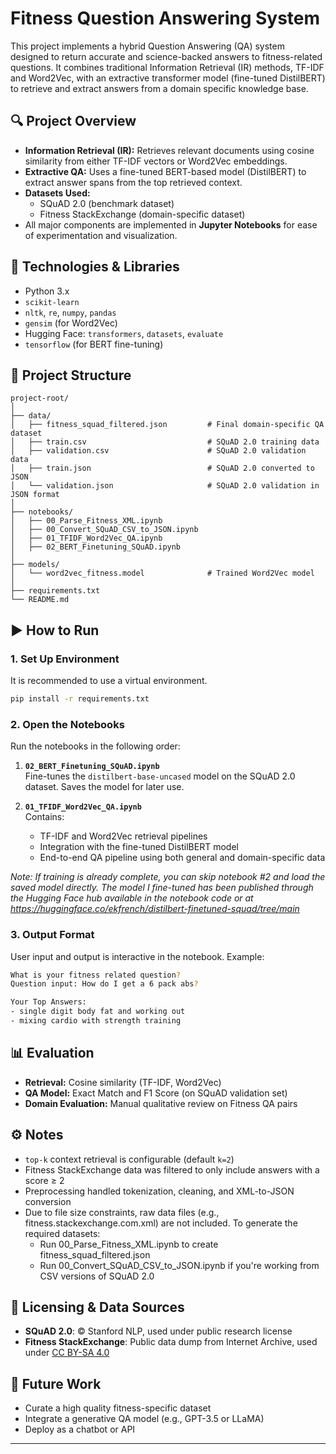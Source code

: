 # Fitness Question Answering System

This project implements a hybrid Question Answering (QA) system designed to return accurate and science-backed answers to fitness-related questions. It combines traditional Information Retrieval (IR) methods, TF-IDF and Word2Vec, with an extractive transformer model (fine-tuned DistilBERT) to retrieve and extract answers from a domain specific knowledge base.

## 🔍 Project Overview

- **Information Retrieval (IR):** Retrieves relevant documents using cosine similarity from either TF-IDF vectors or Word2Vec embeddings.
- **Extractive QA:** Uses a fine-tuned BERT-based model (DistilBERT) to extract answer spans from the top retrieved context.
- **Datasets Used:**
  - SQuAD 2.0 (benchmark dataset)
  - Fitness StackExchange (domain-specific dataset)
- All major components are implemented in **Jupyter Notebooks** for ease of experimentation and visualization.

## 🧰 Technologies & Libraries

- Python 3.x
- `scikit-learn`
- `nltk`, `re`, `numpy`, `pandas`
- `gensim` (for Word2Vec)
- Hugging Face: `transformers`, `datasets`, `evaluate`
- `tensorflow` (for BERT fine-tuning)

## 📁 Project Structure

```
project-root/
│
├── data/
│   ├── fitness_squad_filtered.json         # Final domain-specific QA dataset
│   ├── train.csv                           # SQuAD 2.0 training data
│   ├── validation.csv                      # SQuAD 2.0 validation data
│   ├── train.json                          # SQuAD 2.0 converted to JSON
│   └── validation.json                     # SQuAD 2.0 validation in JSON format
│
├── notebooks/
│   ├── 00_Parse_Fitness_XML.ipynb
│   ├── 00_Convert_SQuAD_CSV_to_JSON.ipynb
│   ├── 01_TFIDF_Word2Vec_QA.ipynb
│   ├── 02_BERT_Finetuning_SQuAD.ipynb
│
├── models/
│   └── word2vec_fitness.model              # Trained Word2Vec model
│
├── requirements.txt
└── README.md
```

## ▶️ How to Run

### 1. Set Up Environment

It is recommended to use a virtual environment.

```bash
pip install -r requirements.txt
```

### 2. Open the Notebooks

Run the notebooks in the following order:

1. **`02_BERT_Finetuning_SQuAD.ipynb`**  
   Fine-tunes the `distilbert-base-uncased` model on the SQuAD 2.0 dataset. Saves the model for later use.

2. **`01_TFIDF_Word2Vec_QA.ipynb`**  
   Contains:
   - TF-IDF and Word2Vec retrieval pipelines
   - Integration with the fine-tuned DistilBERT model
   - End-to-end QA pipeline using both general and domain-specific data

*Note: If training is already complete, you can skip notebook #2 and load the saved model directly. The model I fine-tuned has been published through the Hugging Face hub available in the notebook code or at https://huggingface.co/ekfrench/distilbert-finetuned-squad/tree/main*

### 3. Output Format

User input and output is interactive in the notebook. Example:

```bash
What is your fitness related question? 
Question input: How do I get a 6 pack abs?

Your Top Answers:
- single digit body fat and working out
- mixing cardio with strength training
```

## 📊 Evaluation

- **Retrieval:** Cosine similarity (TF-IDF, Word2Vec)
- **QA Model:** Exact Match and F1 Score (on SQuAD validation set)
- **Domain Evaluation:** Manual qualitative review on Fitness QA pairs

## ⚙️ Notes

- `top-k` context retrieval is configurable (default `k=2`)
- Fitness StackExchange data was filtered to only include answers with a score ≥ 2
- Preprocessing handled tokenization, cleaning, and XML-to-JSON conversion
- Due to file size constraints, raw data files (e.g., fitness.stackexchange.com.xml) are not included. To generate the required datasets:
  - Run 00_Parse_Fitness_XML.ipynb to create fitness_squad_filtered.json
  - Run 00_Convert_SQuAD_CSV_to_JSON.ipynb if you're working from CSV versions of SQuAD 2.0

## 📌 Licensing & Data Sources

- **SQuAD 2.0**: © Stanford NLP, used under public research license
- **Fitness StackExchange**: Public data dump from Internet Archive, used under [CC BY-SA 4.0](https://creativecommons.org/licenses/by-sa/4.0/)

## 🧠 Future Work

- Curate a high quality fitness-specific dataset 
- Integrate a generative QA model (e.g., GPT-3.5 or LLaMA)
- Deploy as a chatbot or API

---